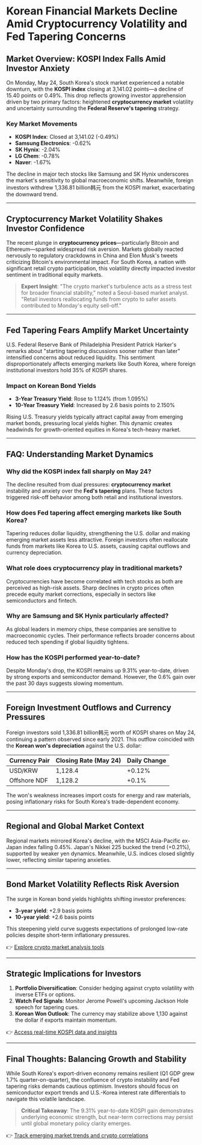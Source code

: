 # Korean Financial Markets Decline Amid Cryptocurrency Volatility and Fed Tapering Concerns  

## Market Overview: KOSPI Index Falls Amid Investor Anxiety  
On Monday, May 24, South Korea's stock market experienced a notable downturn, with the **KOSPI index** closing at 3,141.02 points—a decline of 15.40 points or 0.49%. This drop reflects growing investor apprehension driven by two primary factors: heightened **cryptocurrency market** volatility and uncertainty surrounding the **Federal Reserve's tapering** strategy.  

### Key Market Movements  
- **KOSPI Index**: Closed at 3,141.02 (-0.49%)  
- **Samsung Electronics**: -0.62%  
- **SK Hynix**: -2.04%  
- **LG Chem**: -0.78%  
- **Naver**: -1.67%  

The decline in major tech stocks like Samsung and SK Hynix underscores the market's sensitivity to global macroeconomic shifts. Meanwhile, foreign investors withdrew 1,336.81 billion韩元 from the KOSPI market, exacerbating the downward trend.  

---

## Cryptocurrency Market Volatility Shakes Investor Confidence  
The recent plunge in **cryptocurrency prices**—particularly Bitcoin and Ethereum—sparked widespread risk aversion. Markets globally reacted nervously to regulatory crackdowns in China and Elon Musk's tweets criticizing Bitcoin's environmental impact. For South Korea, a nation with significant retail crypto participation, this volatility directly impacted investor sentiment in traditional equity markets.  

> **Expert Insight**: "The crypto market's turbulence acts as a stress test for broader financial stability," noted a Seoul-based market analyst. "Retail investors reallocating funds from crypto to safer assets contributed to Monday's equity sell-off."  

---

## Fed Tapering Fears Amplify Market Uncertainty  
U.S. Federal Reserve Bank of Philadelphia President Patrick Harker's remarks about "starting tapering discussions sooner rather than later" intensified concerns about reduced liquidity. This sentiment disproportionately affects emerging markets like South Korea, where foreign institutional investors hold 35% of KOSPI shares.  

### Impact on Korean Bond Yields  
- **3-Year Treasury Yield**: Rose to 1.124% (from 1.095%)  
- **10-Year Treasury Yield**: Increased by 2.6 basis points to 2.150%  

Rising U.S. Treasury yields typically attract capital away from emerging market bonds, pressuring local yields higher. This dynamic creates headwinds for growth-oriented equities in Korea's tech-heavy market.  

---

## FAQ: Understanding Market Dynamics  

### Why did the KOSPI index fall sharply on May 24?  
The decline resulted from dual pressures: **cryptocurrency market** instability and anxiety over the **Fed's tapering** plans. These factors triggered risk-off behavior among both retail and institutional investors.  

### How does Fed tapering affect emerging markets like South Korea?  
Tapering reduces dollar liquidity, strengthening the U.S. dollar and making emerging market assets less attractive. Foreign investors often reallocate funds from markets like Korea to U.S. assets, causing capital outflows and currency depreciation.  

### What role does cryptocurrency play in traditional markets?  
Cryptocurrencies have become correlated with tech stocks as both are perceived as high-risk assets. Sharp declines in crypto prices often precede equity market corrections, especially in sectors like semiconductors and fintech.  

### Why are Samsung and SK Hynix particularly affected?  
As global leaders in memory chips, these companies are sensitive to macroeconomic cycles. Their performance reflects broader concerns about reduced tech spending if global liquidity tightens.  

### How has the KOSPI performed year-to-date?  
Despite Monday's drop, the KOSPI remains up 9.31% year-to-date, driven by strong exports and semiconductor demand. However, the 0.6% gain over the past 30 days suggests slowing momentum.  

---

## Foreign Investment Outflows and Currency Pressures  
Foreign investors sold 1,336.81 billion韩元 worth of KOSPI shares on May 24, continuing a pattern observed since early 2021. This outflow coincided with the **Korean won's depreciation** against the U.S. dollar:  

| Currency Pair | Closing Rate (May 24) | Daily Change |  
|---------------|------------------------|------------|  
| USD/KRW       | 1,128.4                | +0.12%     |  
| Offshore NDF  | 1,128.2                | +0.1%      |  

The won's weakness increases import costs for energy and raw materials, posing inflationary risks for South Korea's trade-dependent economy.  

---

## Regional and Global Market Context  
Regional markets mirrored Korea's decline, with the MSCI Asia-Pacific ex-Japan index falling 0.45%. Japan's Nikkei 225 bucked the trend (+0.21%), supported by weaker yen dynamics. Meanwhile, U.S. indices closed slightly lower, reflecting similar tapering anxieties.  

---

## Bond Market Volatility Reflects Risk Aversion  
The surge in Korean bond yields highlights shifting investor preferences:  
- **3-year yield**: +2.9 basis points  
- **10-year yield**: +2.6 basis points  

This steepening yield curve suggests expectations of prolonged low-rate policies despite short-term inflationary pressures.  

👉 [Explore crypto market analysis tools](https://bit.ly/okx-bonus)  

---

## Strategic Implications for Investors  
1. **Portfolio Diversification**: Consider hedging against crypto volatility with inverse ETFs or options.  
2. **Watch Fed Signals**: Monitor Jerome Powell's upcoming Jackson Hole speech for tapering cues.  
3. **Korean Won Outlook**: The currency may stabilize above 1,130 against the dollar if exports maintain momentum.  

👉 [Access real-time KOSPI data and insights](https://bit.ly/okx-bonus)  

---

## Final Thoughts: Balancing Growth and Stability  
While South Korea's export-driven economy remains resilient (Q1 GDP grew 1.7% quarter-on-quarter), the confluence of crypto instability and Fed tapering risks demands cautious optimism. Investors should focus on semiconductor export trends and U.S.-Korea interest rate differentials to navigate this volatile landscape.  

> **Critical Takeaway**: The 9.31% year-to-date KOSPI gain demonstrates underlying economic strength, but near-term corrections may persist until global monetary policy clarity emerges.  

👉 [Track emerging market trends and crypto correlations](https://bit.ly/okx-bonus)  
